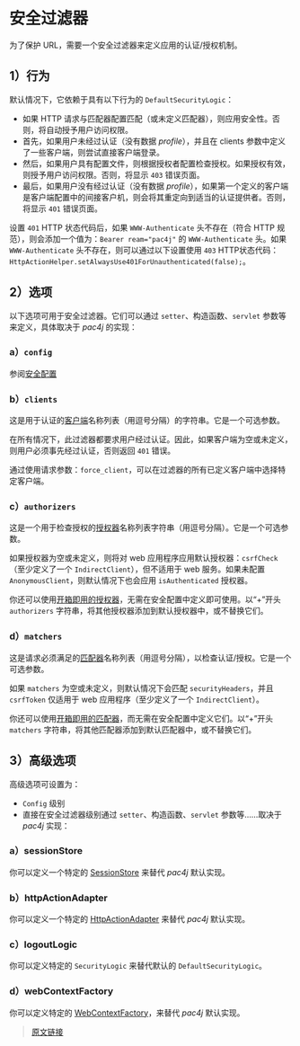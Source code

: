 # 安全过滤器

为了保护 URL，需要一个安全过滤器来定义应用的认证/授权机制。

## 1）行为

默认情况下，它依赖于具有以下行为的 `DefaultSecurityLogic`：

- 如果 HTTP 请求与匹配器配置匹配（或未定义匹配器），则应用安全性。否则，将自动授予用户访问权限。
- 首先，如果用户未经过认证（没有数据 *profile*），并且在 clients 参数中定义了一些客户端，则尝试直接客户端登录。
- 然后，如果用户具有配置文件，则根据授权者配置检查授权。如果授权有效，则授予用户访问权限。否则，将显示 `403` 错误页面。
- 最后，如果用户没有经过认证（没有数据 *profile*），如果第一个定义的客户端是客户端配置中的间接客户机，则会将其重定向到适当的认证提供者。否则，将显示 `401` 错误页面。

设置 `401` HTTP 状态代码后，如果 `WWW-Authenticate` 头不存在（符合 HTTP 规范），则会添加一个值为：`Bearer ream="pac4j"` 的 `WWW-Authenticate` 头。如果 `WWW-Authenticate` 头不存在，则可以通过以下设置使用 `403` HTTP状态代码：`HttpActionHelper.setAlwaysUse401ForUnauthenticated(false);`。

## 2）选项

以下选项可用于安全过滤器。它们可以通过 `setter`、构造函数、`servlet` 参数等来定义，具体取决于 *pac4j* 的实现：

### a）`config`

参阅[安全配置](/v5.6/config.html)

### b）`clients`

这是用于认证的[客户端](/v5.6/clients.html)名称列表（用逗号分隔）的字符串。它是一个可选参数。

在所有情况下，此过滤器都要求用户经过认证。因此，如果客户端为空或未定义，则用户必须事先经过认证，否则返回 `401` 错误。

通过使用请求参数：`force_client`，可以在过滤器的所有已定义客户端中选择特定客户端。

### c）`authorizers`

这是一个用于检查授权的[授权器](/v5.6/authorizer.html)名称列表字符串（用逗号分隔）。它是一个可选参数。

如果授权器为空或未定义，则将对 web 应用程序应用默认授权器：`csrfCheck`（至少定义了一个 `IndirectClient`），但不适用于 web 服务。如果未配置 `AnonymousClient`，则默认情况下也会应用 `isAuthenticated` 授权器。

你还可以使用[开箱即用的授权器](/v5.6/authorizer.html#默认授权器名称)，无需在安全配置中定义即可使用。以“+”开头 `authorizers` 字符串，将其他授权器添加到默认授权器中，或不替换它们。

### d）`matchers`

这是请求必须满足的[匹配器](/v5.6/matcher.html)名称列表（用逗号分隔），以检查认证/授权。它是一个可选参数。

如果 `matchers` 为空或未定义，则默认情况下会匹配 `securityHeaders`，并且 `csrfToken` 仅适用于 web 应用程序（至少定义了一个 `IndirectClient`）。

你还可以使用[开箱即用的匹配器](/v5.6/matcher.html#_3-默认匹配器)，而无需在安全配置中定义它们。以“+”开头 `matchers` 字符串，将其他匹配器添加到默认匹配器中，或不替换它们。

## 3）高级选项

高级选项可设置为：

- `Config` 级别
- 直接在安全过滤器级别通过 `setter`、构造函数、`servlet` 参数等……取决于 *pac4j* 实现：

### a）sessionStore

你可以定义一个特定的 [SessionStore](/v5.6/session-store.html) 来替代 *pac4j* 默认实现。

### b）httpActionAdapter

你可以定义一个特定的 [HttpActionAdapter](/v5.6/http-action-adapter.html) 来替代 *pac4j* 默认实现。

### c）logoutLogic

你可以定义特定的 `SecurityLogic` 来替代默认的 `DefaultSecurityLogic`。

### d）webContextFactory

你可以定义特定的 [WebContextFactory](/v5.6/web-context.html)，来替代 *pac4j* 默认实现。

> [原文链接](https://www.pac4j.org/5.6.x/docs/security-filter.html)
